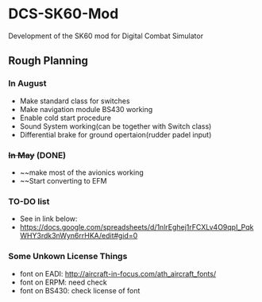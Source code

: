 # DCS-SK60-Mod
Development of the SK60 mod for Digital Combat Simulator
## Rough Planning
### In August
+ Make standard class for switches
+ Make navigation module BS430 working
+ Enable cold start procedure
+ Sound System working(can be together with Switch class)
+ Differential brake for ground opertaion(rudder padel input)
### ~~In May~~ (DONE)
+ ~~make most of the avionics working
+ ~~Start converting to EFM
### TO-DO list
+ See in link below:
+ https://docs.google.com/spreadsheets/d/1nlrEghej1rFCXLv4O9qpI_PqkWHY3rdk3nWyn6rrHKA/edit#gid=0

### Some Unkown License Things
+ font on EADI: http://aircraft-in-focus.com/ath_aircraft_fonts/
+ font on ERPM: need check
+ font on BS430: check license of font
